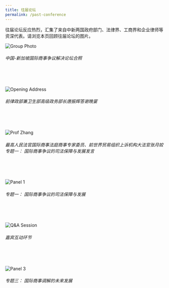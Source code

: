 ```yaml
---
title: 往届论坛
permalink: /past-conference
---
```

往届论坛反应热烈，汇集了来自中新两国政府部门、法律界、工商界和企业律师等资深代表。请浏览本页回顾往届论坛的图片。

![Group Photo](/images/02.JPG)
###### *中国-新加坡国际商事争议解决论坛合照*
<br>
<br>

![Opening Address](/images/07.JPG)
###### *前律政部兼卫生部高级政务部长唐振辉答谢晚宴*
<br>
<br>

![Prof Zhang](/images/03.JPG)
###### *最高人民法官国际商事法庭商事专家委员、前世界贸易组织上诉机构大法官张月姣专题一： 国际商事争议的司法保障与发展发言*
<br>
<br/> 

![Panel 1](/images/04.JPG)
###### *专题一： 国际商事争议的司法保障与发展*
<br>
<br>

![Q&A Session](/images/05.JPG)
###### *嘉宾互动环节*
<br> 
<br> 

![Panel 3](/images/06.JPG) 
###### *专题三： 国际商事调解的未来发展*
<br> 
<br> 
